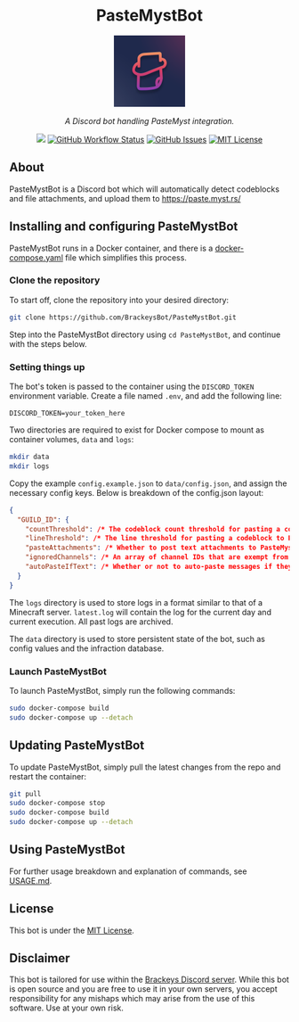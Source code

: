 <h1 align="center">PasteMystBot</h1>
<p align="center"><img src="icon.png" width="128"></p>
<p align="center"><i>A Discord bot handling PasteMyst integration.</i></p>
<p align="center">
<a href="https://github.com/BrackeysBot/PasteMystBot/releases"><img src="https://img.shields.io/github/v/release/BrackeysBot/PasteMystBot?include_prereleases&style=flat-square"></a>
<a href="https://github.com/BrackeysBot/PasteMystBot/actions?query=workflow%3A%22.NET%22"><img src="https://img.shields.io/github/workflow/status/BrackeysBot/PasteMystBot/.NET?style=flat-square" alt="GitHub Workflow Status" title="GitHub Workflow Status"></a>
<a href="https://github.com/BrackeysBot/PasteMystBot/issues"><img src="https://img.shields.io/github/issues/BrackeysBot/PasteMystBot?style=flat-square" alt="GitHub Issues" title="GitHub Issues"></a>
<a href="https://github.com/BrackeysBot/PasteMystBot/blob/main/LICENSE.md"><img src="https://img.shields.io/github/license/BrackeysBot/PasteMystBot?style=flat-square" alt="MIT License" title="MIT License"></a>
</p>

## About
PasteMystBot is a Discord bot which will automatically detect codeblocks and file attachments, and upload them to https://paste.myst.rs/

## Installing and configuring PasteMystBot 
PasteMystBot runs in a Docker container, and there is a [docker-compose.yaml](docker-compose.yaml) file which simplifies this process.

### Clone the repository
To start off, clone the repository into your desired directory:
```bash
git clone https://github.com/BrackeysBot/PasteMystBot.git
```
Step into the PasteMystBot directory using `cd PasteMystBot`, and continue with the steps below.

### Setting things up
The bot's token is passed to the container using the `DISCORD_TOKEN` environment variable. Create a file named `.env`, and add the following line:
```
DISCORD_TOKEN=your_token_here
```

Two directories are required to exist for Docker compose to mount as container volumes, `data` and `logs`:
```bash
mkdir data
mkdir logs
```
Copy the example `config.example.json` to `data/config.json`, and assign the necessary config keys. Below is breakdown of the config.json layout:
```json
{
  "GUILD_ID": {
    "countThreshold": /* The codeblock count threshold for pasting a codeblock to PasteMyst */,
    "lineThreshold": /* The line threshold for pasting a codeblock to PasteMyst */,
    "pasteAttachments": /* Whether to post text attachments to PasteMyst. Defaults to true */,
    "ignoredChannels": /* An array of channel IDs that are exempt from auto-pasting */,
    "autoPasteIfText": /* Whether or not to auto-paste messages if they contain text other than codeblocks. Defaults to false */
  }
}
```
The `logs` directory is used to store logs in a format similar to that of a Minecraft server. `latest.log` will contain the log for the current day and current execution. All past logs are archived.

The `data` directory is used to store persistent state of the bot, such as config values and the infraction database.

### Launch PasteMystBot
To launch PasteMystBot, simply run the following commands:
```bash
sudo docker-compose build
sudo docker-compose up --detach
```

## Updating PasteMystBot
To update PasteMystBot, simply pull the latest changes from the repo and restart the container:
```bash
git pull
sudo docker-compose stop
sudo docker-compose build
sudo docker-compose up --detach
```

## Using PasteMystBot
For further usage breakdown and explanation of commands, see [USAGE.md](USAGE.md).

## License
This bot is under the [MIT License](LICENSE.md).

## Disclaimer
This bot is tailored for use within the [Brackeys Discord server](https://discord.gg/brackeys). While this bot is open source and you are free to use it in your own servers, you accept responsibility for any mishaps which may arise from the use of this software. Use at your own risk.
